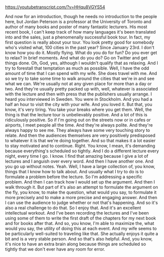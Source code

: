 https://youtubetranscript.com/?v=HHqu8VGYS54

 And now for an introduction, though he needs no introduction to the people here, but Jordan Peterson is a professor at the University of Toronto and author of many books and poster of many fantastic lecturers. His most recent book, I can't keep track of how many languages it's been translated into and the sales, just a phenomenally successful book tour. In fact, my first question is really about your tour. You look pretty good for somebody who's visited what, 100 cities in the past year? Since January 23rd. I don't know how you do it. Mostly flying. What do you do for fun? Do you ever get to relax? In brief moments. And what do you do? Go on Twitter and get things done. Oh, God, yes, although I wouldn't qualify that as relaxing. And I try to forestall that temptation as much as possible. Well, I have the odd amount of time that I can spend with my wife. She does travel with me. And so we try to take some time to walk around the cities that we're in and see what we can. We're usually not at any given place for more than a day or two. And they're usually pretty packed up with, well, whatever is associated with the lecture and then with press that the publishers usually arrange. I heard you interviewed in Sweden. You were in Stockholm. And you had a half an hour to visit the city with your wife. And you loved it. But that, you know, it's very tiring. You take your breaks where you get them. Well, the thing is that the lecture tour is unbelievably positive. And a lot of this is ridiculously positive. So if I'm going out on the streets now or in cafes or airports, I meet people all the time. And they're always polite. And they're always happy to see me. They always have some very touching story to relate. And then the audiences themselves are very positively predisposed to whatever it is that we're doing together. And so that makes it a lot easier to stay motivated and to continue. Right. You know, I mean, it's demanding because everything's scheduled so tightly. And I do a different lecture every night, every time I go. I know. I find that amazing because I give a lot of lectures and I anguish over every word. And then I have another one. And you go up without notes. Yeah. Well, I have a large collection of, you know, things that I know how to talk about. And usually what I try to do is to formulate a problem before the lecture. So I'm addressing a specific problem. And then I can track how I would set up the argument. And then I walk through it. But part of it's also an attempt to formulate the argument on the fly, you know, to make the question, what would you say, to formulate it more precisely and to make a more precise and engaging answer. And then I can use the audience to judge whether or not that's happening. And so it's also a real challenge to do that. So I enjoy that. And it's an excellent intellectual workout. And I've been recording the lectures and I've been using some of them to write the first draft of the chapters for my next book and for books after that. And so, you know, I'm able to maximize the, what would you say, the utility of doing this at each event. And my wife seems to be particularly well-suited to traveling like that. She actually enjoys it quite a bit and is a very stable person. And so that's also helpful. And, you know, it's nice to have an extra brain along because things are scheduled so tightly that we don't ever have any room for error.